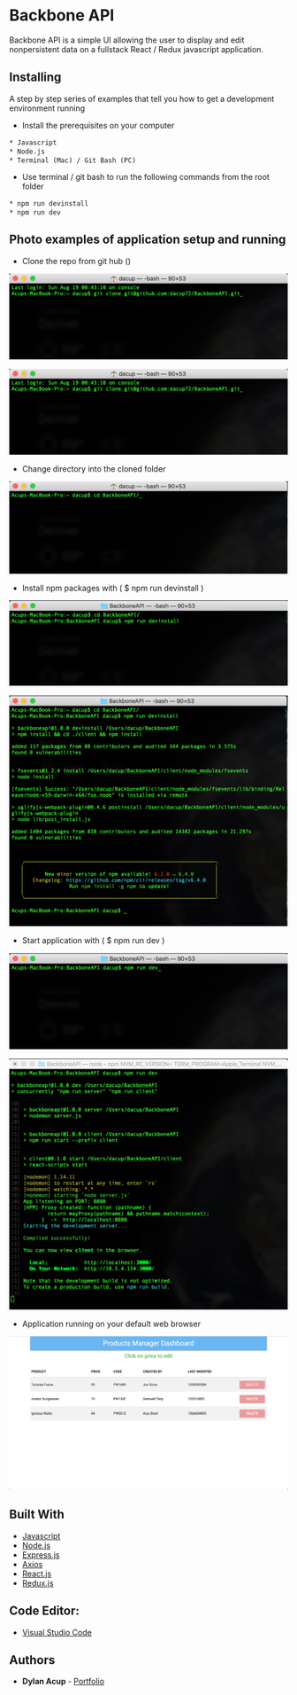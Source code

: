 # Backbone API

Backbone API is a simple UI allowing the user to display and edit nonpersistent data on a fullstack React / Redux javascript application.


## Installing

A step by step series of examples that tell you how to get a development environment running

* Install the prerequisites on your computer

```
* Javascript
* Node.js
* Terminal (Mac) / Git Bash (PC)
```

* Use terminal / git bash to run the following commands from the root folder

```
* npm run devinstall
* npm run dev
```


## Photo examples of application setup and running

* Clone the repo from git hub ()

![Shot1](./readmeImages/githubClone.png)

![Shot2](./readmeImages/githubClone.png)


* Change directory into the cloned folder

![Shot3](./readmeImages/changeDirectory.png)


* Install npm packages with ( $ npm run devinstall )

![Shot4](./readmeImages/devinstall.png)

![Shot5](./readmeImages/devinstallComplete.png)


* Start application with ( $ npm run dev )

![Shot6](./readmeImages/runDev.png)

![Shot7](./readmeImages/runDevComplete.png)


* Application running on your default web browser

![Shot8](./readmeImages/application.png)


## Built With

* [Javascript](https://www.javascript.com/)
* [Node.js](https://nodejs.org/en/)
* [Express.js](https://expressjs.com/)
* [Axios](https://www.npmjs.com/package/axios)
* [React.js](https://reactjs.org/)
* [Redux.js](https://redux.js.org/)

## Code Editor: 

* [Visual Studio Code](https://code.visualstudio.com/)

## Authors 

* **Dylan Acup** - [Portfolio](https://www.dylanacup.com)
